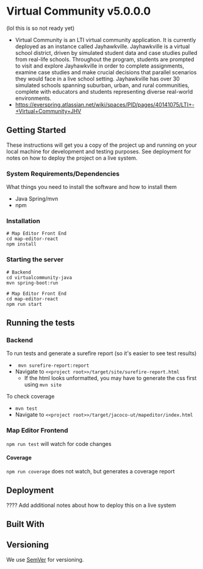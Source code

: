 # Virtual Community v5.0.0.0
(lol this is so not ready yet)

* Virtual Community is an LTI virtual community application.  It is currently deployed as an instance called Jayhawkville.  Jayhawkville is a virtual school district, driven by simulated student data and case studies pulled from real-life schools. Throughout the program, students are prompted to visit and explore Jayhawkville  in order to complete assignments, examine case studies and make crucial decisions that parallel scenarios they would face in a live school setting.   Jayhawkville has over 30 simulated schools spanning suburban, urban, and rural communities, complete with educators and students representing diverse real-world environments.
* https://everspring.atlassian.net/wiki/spaces/PID/pages/40141075/LTI+-+Virtual+Community+JHV

## Getting Started

These instructions will get you a copy of the project up and running on your local machine for development and testing purposes. See deployment for notes on how to deploy the project on a live system.

### System Requirements/Dependencies
What things you need to install the software and how to install them

* Java Spring/mvn
* npm

### Installation
```
# Map Editor Front End
cd map-editor-react
npm install
```

### Starting the server
```
# Backend
cd virtualcommunity-java
mvn spring-boot:run

# Map Editor Front End
cd map-editor-react
npm run start
```

## Running the tests
### Backend
To run tests and generate a surefire report (so it's easier to see test results)
* `` mvn surefire-report:report``
* Navigate to ``<<project root>>/target/site/surefire-report.html``
    * If the html looks unformatted, you may have to generate the css first using ``mvn site``

To check coverage
* ``mvn test``
* Navigate to ``<<project root>>/target/jacoco-ut/mapeditor/index.html``

### Map Editor Frontend

``npm run test`` will watch for code changes

#### Coverage

``npm run coverage`` does not watch, but generates a coverage report


## Deployment

???? Add additional notes about how to deploy this on a live system

## Built With


## Versioning

We use [SemVer](http://semver.org/) for versioning.
